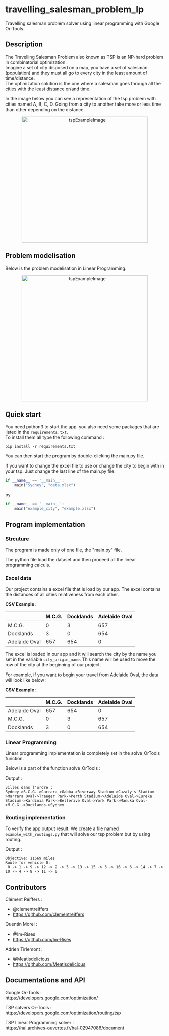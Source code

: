 # travelling_salesman_problem_lp

Travelling salesman problem solver using linear programming with Google Or-Tools.

## Description

The Travelling Salesman Problem also known as TSP is an NP-hard problem in combinatorial optimization.  
Imagine a set of city disposed on a map, you have a set of salesman (population) and they must all go to every city in
the least amount of time/distance.  
The optimization solution is the one where a salesman goes through all the cities with the least distance or/and time.

In the image below you can see a representation of the tsp problem with cities named A, B, C, D. Going from a city to
another take more or less time than other depending on the distance.

<p align="center">
    <img src="https://user-images.githubusercontent.com/59691442/165635831-5bfc72b5-0dd3-4a9f-afb0-b5ffd402ee88.png" alt="tspExampleImage" style="height:400px"/>
</p>

## Problem modelisation

Below is the problem modelisation in Linear Programming.

<p align="center">
    <img src="https://user-images.githubusercontent.com/59691442/169556846-231900f0-2195-478d-be14-0990f52ea1b4.png" alt="tspExampleImage" style="height:400px"/>
</p>

## Quick start

You need python3 to start the app. you also need some packages that are listed in the `requirements.txt`.  
To install them all type the following command :

```terminal
pip install -r requirements.txt
```

You can then start the program by double-clicking the main.py file.

If you want to change the excel file to use or change the city to begin with in your tsp. Just change the last line of the main.py file.

```py
if __name__ == '__main__':
    main("Sydney", "data.xlsx")
```

by

```py
if __name__ == '__main__':
    main("example_city", "example.xlsx")
```

## Program implementation

### Strcuture

The program is made only of one file, the "main.py" file.

The python file load the dataset and then proceed all the linear programming calculs.

### Excel data

Our project contains a excel file that is load by our app.
The excel contains the distances of all cities relativeness from each other.

**CSV Example :**

|  |M.C.G.|Docklands|Adelaide Oval|
|--|--|--|--|
|M.C.G.|  0| 3 |657 |
|Docklands| 3|0 |654 |
|Adelaide Oval| 657|654|0|

The excel is loaded in our app and it will search the city by the name you set in the variable `city_origin_name`. This name will be used to move the row of the city at the beginning of our project.

For example, if you want to begin your travel from Adelaide Oval, the data will look like below :

**CSV Example :**

|  |M.C.G.|Docklands|Adelaide Oval|
|--|--|--|--|
|Adelaide Oval| 657|654|0|
|M.C.G.|  0| 3 |657 |
|Docklands| 3|0 |654 |

### Linear Programming

Linear programming implementation is completely set in the solve_OrTools function.

Below is a part of the function solve_OrTools :

Output :

```
villes dans l'ordre : 
Sydney->S.C.G.->Carrara->Gabba->Riverway Stadium->Cazaly's Stadium->Marrara Oval->Traeger Park->Perth Stadium->Adelaide Oval->Eureka Stadium->Kardinia Park->Bellerive Oval->York Park->Manuka Oval->M.C.G.->Docklands->Sydney
```

### Routing implementation

To verify the app output result. We create a file named `example_with_routings.py` that will solve our tsp problem but by using routing.

Output :

```
Objective: 11669 miles
Route for vehicle 0:
 0 -> 1 -> 9 -> 12 -> 2 -> 5 -> 13 -> 15 -> 3 -> 16 -> 6 -> 14 -> 7 -> 10 -> 4 -> 8 -> 11 -> 0
```

## Contributors

Clément Reiffers :

- @clementreiffers
- <https://github.com/clementreiffers>

Quentin Morel :

- @Im-Rises
- <https://github.com/Im-Rises>

Adrien Tirlemont :

- @Meatisdelicious
- <https://github.com/Meatisdelicious>

## Documentations and API

Google Or-Tools :  
<https://developers.google.com/optimization/>

TSP solvers Or-Tools :
<https://developers.google.com/optimization/routing/tsp>

TSP Linear Programming solver :  
<https://hal.archives-ouvertes.fr/hal-02947086/document>
